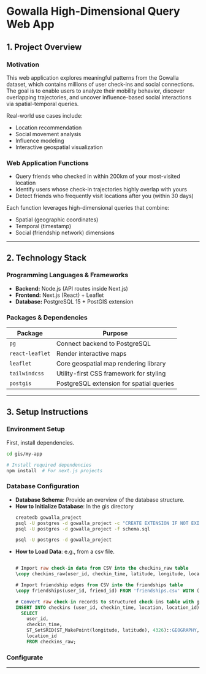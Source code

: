 # Gowalla High-Dimensional Query Web App

## 1. Project Overview

### Motivation

This web application explores meaningful patterns from the Gowalla dataset, which contains millions of user check-ins and social connections. The goal is to enable users to analyze their mobility behavior, discover overlapping trajectories, and uncover influence-based social interactions via spatial-temporal queries.

Real-world use cases include:

- Location recommendation  
- Social movement analysis  
- Influence modeling  
- Interactive geospatial visualization

### Web Application Functions

- Query friends who checked in within 200km of your most-visited location
- Identify users whose check-in trajectories highly overlap with yours
- Detect friends who frequently visit locations after you (within 30 days)

Each function leverages high-dimensional queries that combine:

- Spatial (geographic coordinates)
- Temporal (timestamp)
- Social (friendship network) dimensions

---

## 2. Technology Stack

### Programming Languages & Frameworks

- **Backend:** Node.js (API routes inside Next.js)  
- **Frontend:** Next.js (React) + Leaflet  
- **Database:** PostgreSQL 15 + PostGIS extension  

### Packages & Dependencies

| Package         | Purpose                                      |
|----------------|----------------------------------------------|
| `pg`           | Connect backend to PostgreSQL                |
| `react-leaflet`| Render interactive maps                      |
| `leaflet`      | Core geospatial map rendering library        |
| `tailwindcss`  | Utility-first CSS framework for styling      |
| `postgis`      | PostgreSQL extension for spatial queries     |

---

## 3. Setup Instructions
### Environment Setup
First, install dependencies.
```bash
cd gis/my-app

# Install required dependencies
npm install  # For next.js projects
```

### Database Configuration
- **Database Schema**: Provide an overview of the database structure.
- **How to Initialize Database**:
  In the gis directory
  ```bash
  createdb gowalla_project
  psql -U postgres -d gowalla_project -c "CREATE EXTENSION IF NOT EXISTS postgis;"
  psql -U postgres -d gowalla_project -f schema.sql

  psql -U postgres -d gowalla_project
  ```
- **How to Load Data**: e.g., from a csv file.
  ```sql

  # Import raw check-in data from CSV into the checkins_raw table
  \copy checkins_raw(user_id, checkin_time, latitude, longitude, location_id) FROM 'checkins.csv' WITH (FORMAT csv);

  # Import friendship edges from CSV into the friendships table
  \copy friendships(user_id, friend_id) FROM 'friendships.csv' WITH (FORMAT csv);

  # Convert raw check-in records to structured check-ins table with geography type for spatial queries
  INSERT INTO checkins (user_id, checkin_time, location, location_id)
    SELECT
      user_id,
      checkin_time,
      ST_SetSRID(ST_MakePoint(longitude, latitude), 4326)::GEOGRAPHY,
      location_id
      FROM checkins_raw;
  ```
### Configurate

---
